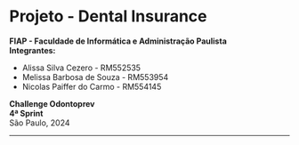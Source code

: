 # Projeto - Dental Insurance

**FIAP - Faculdade de Informática e Administração Paulista**  
**Integrantes:**  
- Alissa Silva Cezero - RM552535  
- Melissa Barbosa de Souza - RM553954  
- Nicolas Paiffer do Carmo - RM554145  

**Challenge Odontoprev**  
**4ª Sprint**  
São Paulo, 2024

---
